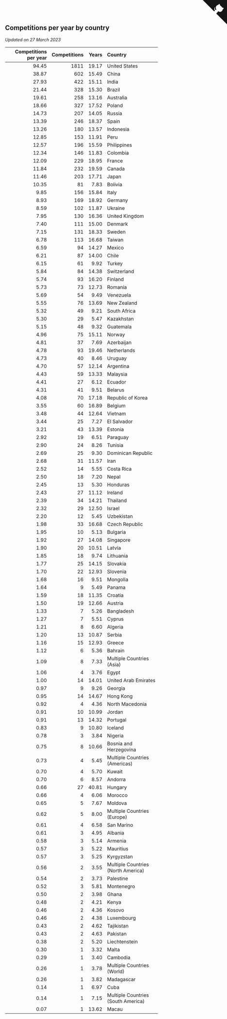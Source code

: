 ## Competitions per year by country

*Updated on 27 March 2023*

| Competitions per year | Competitions | Years | Country |
| ---: | ---: | ---: | :--- |
| 94.45 | 1811 | 19.17 | United States |
| 38.87 | 602 | 15.49 | China |
| 27.93 | 422 | 15.11 | India |
| 21.44 | 328 | 15.30 | Brazil |
| 19.61 | 258 | 13.16 | Australia |
| 18.66 | 327 | 17.52 | Poland |
| 14.73 | 207 | 14.05 | Russia |
| 13.39 | 246 | 18.37 | Spain |
| 13.26 | 180 | 13.57 | Indonesia |
| 12.85 | 153 | 11.91 | Peru |
| 12.57 | 196 | 15.59 | Philippines |
| 12.34 | 146 | 11.83 | Colombia |
| 12.09 | 229 | 18.95 | France |
| 11.84 | 232 | 19.59 | Canada |
| 11.46 | 203 | 17.71 | Japan |
| 10.35 | 81 | 7.83 | Bolivia |
| 9.85 | 156 | 15.84 | Italy |
| 8.93 | 169 | 18.92 | Germany |
| 8.59 | 102 | 11.87 | Ukraine |
| 7.95 | 130 | 16.36 | United Kingdom |
| 7.40 | 111 | 15.00 | Denmark |
| 7.15 | 131 | 18.33 | Sweden |
| 6.78 | 113 | 16.68 | Taiwan |
| 6.59 | 94 | 14.27 | Mexico |
| 6.21 | 87 | 14.00 | Chile |
| 6.15 | 61 | 9.92 | Turkey |
| 5.84 | 84 | 14.38 | Switzerland |
| 5.74 | 93 | 16.20 | Finland |
| 5.73 | 73 | 12.73 | Romania |
| 5.69 | 54 | 9.49 | Venezuela |
| 5.55 | 76 | 13.69 | New Zealand |
| 5.32 | 49 | 9.21 | South Africa |
| 5.30 | 29 | 5.47 | Kazakhstan |
| 5.15 | 48 | 9.32 | Guatemala |
| 4.96 | 75 | 15.11 | Norway |
| 4.81 | 37 | 7.69 | Azerbaijan |
| 4.78 | 93 | 19.46 | Netherlands |
| 4.73 | 40 | 8.46 | Uruguay |
| 4.70 | 57 | 12.14 | Argentina |
| 4.43 | 59 | 13.33 | Malaysia |
| 4.41 | 27 | 6.12 | Ecuador |
| 4.31 | 41 | 9.51 | Belarus |
| 4.08 | 70 | 17.18 | Republic of Korea |
| 3.55 | 60 | 16.89 | Belgium |
| 3.48 | 44 | 12.64 | Vietnam |
| 3.44 | 25 | 7.27 | El Salvador |
| 3.21 | 43 | 13.39 | Estonia |
| 2.92 | 19 | 6.51 | Paraguay |
| 2.90 | 24 | 8.26 | Tunisia |
| 2.69 | 25 | 9.30 | Dominican Republic |
| 2.68 | 31 | 11.57 | Iran |
| 2.52 | 14 | 5.55 | Costa Rica |
| 2.50 | 18 | 7.20 | Nepal |
| 2.45 | 13 | 5.30 | Honduras |
| 2.43 | 27 | 11.12 | Ireland |
| 2.39 | 34 | 14.21 | Thailand |
| 2.32 | 29 | 12.50 | Israel |
| 2.20 | 12 | 5.45 | Uzbekistan |
| 1.98 | 33 | 16.68 | Czech Republic |
| 1.95 | 10 | 5.13 | Bulgaria |
| 1.92 | 27 | 14.08 | Singapore |
| 1.90 | 20 | 10.51 | Latvia |
| 1.85 | 18 | 9.74 | Lithuania |
| 1.77 | 25 | 14.15 | Slovakia |
| 1.70 | 22 | 12.93 | Slovenia |
| 1.68 | 16 | 9.51 | Mongolia |
| 1.64 | 9 | 5.49 | Panama |
| 1.59 | 18 | 11.35 | Croatia |
| 1.50 | 19 | 12.66 | Austria |
| 1.33 | 7 | 5.26 | Bangladesh |
| 1.27 | 7 | 5.51 | Cyprus |
| 1.21 | 8 | 6.60 | Algeria |
| 1.20 | 13 | 10.87 | Serbia |
| 1.16 | 15 | 12.93 | Greece |
| 1.12 | 6 | 5.36 | Bahrain |
| 1.09 | 8 | 7.33 | Multiple Countries (Asia) |
| 1.06 | 4 | 3.76 | Egypt |
| 1.00 | 14 | 14.01 | United Arab Emirates |
| 0.97 | 9 | 9.26 | Georgia |
| 0.95 | 14 | 14.67 | Hong Kong |
| 0.92 | 4 | 4.36 | North Macedonia |
| 0.91 | 10 | 10.99 | Jordan |
| 0.91 | 13 | 14.32 | Portugal |
| 0.83 | 9 | 10.80 | Iceland |
| 0.78 | 3 | 3.84 | Nigeria |
| 0.75 | 8 | 10.66 | Bosnia and Herzegovina |
| 0.73 | 4 | 5.45 | Multiple Countries (Americas) |
| 0.70 | 4 | 5.70 | Kuwait |
| 0.70 | 6 | 8.57 | Andorra |
| 0.66 | 27 | 40.81 | Hungary |
| 0.66 | 4 | 6.06 | Morocco |
| 0.65 | 5 | 7.67 | Moldova |
| 0.62 | 5 | 8.00 | Multiple Countries (Europe) |
| 0.61 | 4 | 6.58 | San Marino |
| 0.61 | 3 | 4.95 | Albania |
| 0.58 | 3 | 5.14 | Armenia |
| 0.57 | 3 | 5.22 | Mauritius |
| 0.57 | 3 | 5.25 | Kyrgyzstan |
| 0.56 | 2 | 3.55 | Multiple Countries (North America) |
| 0.54 | 2 | 3.73 | Palestine |
| 0.52 | 3 | 5.81 | Montenegro |
| 0.50 | 2 | 3.98 | Ghana |
| 0.48 | 2 | 4.21 | Kenya |
| 0.46 | 2 | 4.36 | Kosovo |
| 0.46 | 2 | 4.38 | Luxembourg |
| 0.43 | 2 | 4.62 | Tajikistan |
| 0.43 | 2 | 4.63 | Pakistan |
| 0.38 | 2 | 5.20 | Liechtenstein |
| 0.30 | 1 | 3.32 | Malta |
| 0.29 | 1 | 3.40 | Cambodia |
| 0.26 | 1 | 3.78 | Multiple Countries (World) |
| 0.26 | 1 | 3.82 | Madagascar |
| 0.14 | 1 | 6.97 | Cuba |
| 0.14 | 1 | 7.15 | Multiple Countries (South America) |
| 0.07 | 1 | 13.62 | Macau |


<a href="https://github.com/JustinTimeCuber/wca_statistics" class="github-corner" aria-label="View source on Github"><svg width="80" height="80" viewBox="0 0 250 250" style="fill:#151513; color:#fff; position: absolute; top: 0; border: 0; right: 0;" aria-hidden="true"><path d="M0,0 L115,115 L130,115 L142,142 L250,250 L250,0 Z"></path><path d="M128.3,109.0 C113.8,99.7 119.0,89.6 119.0,89.6 C122.0,82.7 120.5,78.6 120.5,78.6 C119.2,72.0 123.4,76.3 123.4,76.3 C127.3,80.9 125.5,87.3 125.5,87.3 C122.9,97.6 130.6,101.9 134.4,103.2" fill="currentColor" style="transform-origin: 130px 106px;" class="octo-arm"></path><path d="M115.0,115.0 C114.9,115.1 118.7,116.5 119.8,115.4 L133.7,101.6 C136.9,99.2 139.9,98.4 142.2,98.6 C133.8,88.0 127.5,74.4 143.8,58.0 C148.5,53.4 154.0,51.2 159.7,51.0 C160.3,49.4 163.2,43.6 171.4,40.1 C171.4,40.1 176.1,42.5 178.8,56.2 C183.1,58.6 187.2,61.8 190.9,65.4 C194.5,69.0 197.7,73.2 200.1,77.6 C213.8,80.2 216.3,84.9 216.3,84.9 C212.7,93.1 206.9,96.0 205.4,96.6 C205.1,102.4 203.0,107.8 198.3,112.5 C181.9,128.9 168.3,122.5 157.7,114.1 C157.9,116.9 156.7,120.9 152.7,124.9 L141.0,136.5 C139.8,137.7 141.6,141.9 141.8,141.8 Z" fill="currentColor" class="octo-body"></path></svg></a><style>.github-corner:hover .octo-arm{animation:octocat-wave 560ms ease-in-out}@keyframes octocat-wave{0%,100%{transform:rotate(0)}20%,60%{transform:rotate(-25deg)}40%,80%{transform:rotate(10deg)}}@media (max-width:500px){.github-corner:hover .octo-arm{animation:none}.github-corner .octo-arm{animation:octocat-wave 560ms ease-in-out}}</style>
